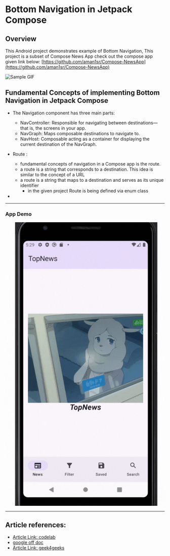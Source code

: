 # Bottom Navigation in Jetpack Compose

## Overview
This Android project demonstrates example of Bottom Navigation, This project is a subset of Compose News App check out the compose app given link below: 
[https://github.com/aman1sr/Compose-NewsApp](https://github.com/aman1sr/Compose-NewsApp)




![Sample GIF](https://content.gorillalogic.com/img/2021/03/Gif-6.gif)


## Fundamental Concepts of implementing Bottom Navigation in Jetpack Compose
- The Navigation component has three main parts:
    - NavController: Responsible for navigating between destinations—that is, the screens in your app.
    - NavGraph: Maps composable destinations to navigate to. 
    - NavHost: Composable acting as a container for displaying the current destination of the NavGraph.

- Route :  
  - fundamental concepts of navigation in a Compose app is the route. 
  - a route is a string that corresponds to a destination. This idea is similar to the concept of a URL
  - a route is a string that maps to a destination and serves as its unique identifier
    - in the given project Route is being defined via enum class
- 
---

### App Demo
![AppDemo](https://github.com/aman1sr/compose_bottom_nav/blob/main/app/src/main/res/drawable/compose_bottom_nav.gif?raw=true)

---
##  Article references:
- [Article Link: codelab](https://developer.android.com/codelabs/basic-android-kotlin-compose-navigation?continue=https%3A%2F%2Fdeveloper.android.com%2Fcourses%2Fpathways%2Fandroid-basics-compose-unit-4-pathway-2)
- [google off doc](https://developer.android.com/develop/ui/compose/navigation)
- [Article Link: geek4geeks ](https://www.geeksforgeeks.org/bottom-navigation-bar-in-android-jetpack-compose/)







